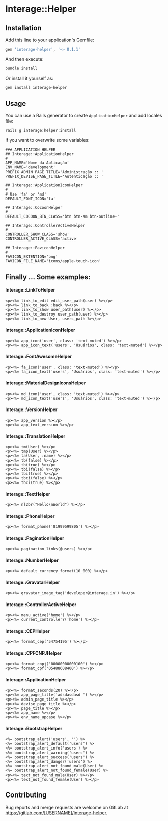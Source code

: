 
# Interage::Helper

## Installation

Add this line to your application's Gemfile:

```ruby
gem 'interage-helper', '~> 0.1.1'
```

And then execute:

```bash
bundle install
```

Or install it yourself as:

```bash
gem install interage-helper
```

## Usage

You can use a Rails generator to create `ApplicationHelper` and add locales file:

```bash
rails g interage:helper:install
```

If you want to overwrite some variables:

```env
### APPLICATION HELPER
## Interage::ApplicationHelper
#
APP_NAME='Nome da Aplicação'
ENV_NAME='development'
PREFIX_ADMIN_PAGE_TITLE='Administração :: '
PREFIX_DEVISE_PAGE_TITLE='Autenticação :: '

## Interage::ApplicationIconHelper
#
# Use 'fa' or 'md'
DEFAULT_FONT_ICON='fa'

## Interage::CocoonHelper
#
DEFAULT_COCOON_BTN_CLASS='btn btn-sm btn-outline-'

## Interage::ControllerActiveHelper
#
CONTROLLER_SHOW_CLASS='show'
CONTROLLER_ACTIVE_CLASS='active'

## Interage::FaviconHelper
#
FAVICON_EXTENTION='png'
FAVICON_FILE_NAME='icons/apple-touch-icon'
```

## Finally ... Some examples:

#### Interage::LinkToHelper

```erb
<p><%= link_to_edit edit_user_path(user) %></p>
<p><%= link_to_back :back %></p>
<p><%= link_to_show user_path(user) %></p>
<p><%= link_to_destroy user_path(user) %></p>
<p><%= link_to_new User, users_path %></p>
```

#### Interage::ApplicationIconHelper

```erb
<p><%= app_icon('user', class: 'text-muted') %></p>
<p><%= app_icon_text('users', 'Usuários', class: 'text-muted') %></p>
```

#### Interage::FontAwesomeHelper

```erb
<p><%= fa_icon('user', class: 'text-muted') %></p>
<p><%= fa_icon_text('users', 'Usuários', class: 'text-muted') %></p>
```

#### Interage::MaterialDesignIconsHelper

```erb
<p><%= md_icon('user', class: 'text-muted') %></p>
<p><%= md_icon_text('users', 'Usuários', class: 'text-muted') %></p>
```

#### Interage::VersionHelper

```erb
<p><%= app_version %></p>
<p><%= app_text_version %></p>
```

#### Interage::TranslationHelper

```erb
<p><%= tm(User) %></p>
<p><%= tmp(User) %></p>
<p><%= ta(User, :name) %></p>
<p><%= tb(false) %></p>
<p><%= tb(true) %></p>
<p><%= tbi(false) %></p>
<p><%= tbi(true) %></p>
<p><%= tbci(false) %></p>
<p><%= tbci(true) %></p>
```

#### Interage::TextHelper

```erb
<p><%= nl2br("Hello\nWorld") %></p>
```

#### Interage::PhoneHelper

```erb
<p><%= format_phone('81999599805') %></p>
```

#### Interage::PaginationHelper

```erb
<p><%= pagination_links(@users) %></p>
```

#### Interage::NumberHelper

```erb
<p><%= default_currency_format(10_000) %></p>
```

#### Interage::GravatarHelper

```erb
<p><%= gravatar_image_tag('developer@interage.in') %></p>
```

#### Interage::ControllerActiveHelper

```erb
<p><%= menu_active('home') %></p>
<p><%= current_controller?('home') %></p>
```

#### Interage::CEPHelper

```erb
<p><%= format_cep('54754195') %></p>
```

#### Interage::CPFCNPJHelper

```erb
<p><%= format_cnpj('00000000000100') %></p>
<p><%= format_cpf('05488608400') %></p>
```

#### Interage::ApplicationHelper

```erb
<p><%= format_seconds(20) %></p>
<p><%= app_page_title('adsdasdasd ') %></p>
<p><%= admin_page_title %></p>
<p><%= devise_page_title %></p>
<p><%= page_title %></p>
<p><%= app_name %></p>
<p><%= env_name_upcase %></p>
```

#### Interage::BootstrapHelper

```erb
<%= bootstrap_alert('users', '') %>
<%= bootstrap_alert_default('users') %>
<%= bootstrap_alert_info('users') %>
<%= bootstrap_alert_warning('users') %>
<%= bootstrap_alert_success('users') %>
<%= bootstrap_alert_danger('users') %>
<%= bootstrap_alert_not_found_male(User) %>
<%= bootstrap_alert_not_found_female(User) %>
<p><%= text_not_found_male(User) %></p>
<p><%= text_not_found_female(User) %></p>
```

## Contributing

Bug reports and merge requests are welcome on GitLab at https://gitlab.com/[USERNAME]/interage-helper.
